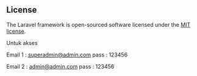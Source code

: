 ## License

The Laravel framework is open-sourced software licensed under the [MIT license](https://opensource.org/licenses/MIT).


Untuk akses

Email 1 : superadmin@admin.com
pass : 123456

Email 2 : admin@admin.com
pass : 123456